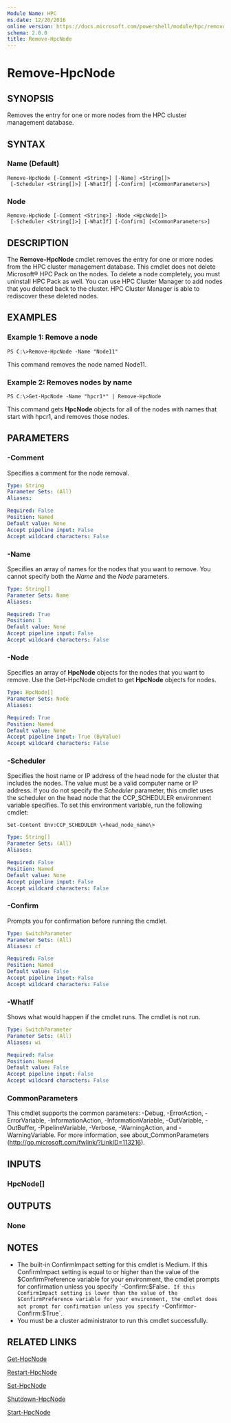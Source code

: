 ```yaml
---
Module Name: HPC
ms.date: 12/20/2016
online version: https://docs.microsoft.com/powershell/module/hpc/remove-hpcnode?view=windowsserver2012r2-ps&wt.mc_id=ps-gethelp
schema: 2.0.0
title: Remove-HpcNode
---
```


# Remove-HpcNode

## SYNOPSIS
Removes the entry for one or more nodes from the HPC cluster management database.

## SYNTAX

### Name (Default)
```
Remove-HpcNode [-Comment <String>] [-Name] <String[]>
 [-Scheduler <String[]>] [-WhatIf] [-Confirm] [<CommonParameters>]
```

### Node
```
Remove-HpcNode [-Comment <String>] -Node <HpcNode[]>
 [-Scheduler <String[]>] [-WhatIf] [-Confirm] [<CommonParameters>]
```

## DESCRIPTION
The **Remove-HpcNode** cmdlet removes the entry for one or more nodes from the HPC cluster management database.
This cmdlet does not delete Microsoft® HPC Pack on the nodes.
To delete a node completely, you must uninstall HPC Pack as well.
You can use HPC Cluster Manager to add nodes that you deleted back to the cluster.
HPC Cluster Manager is able to rediscover these deleted nodes.

## EXAMPLES

### Example 1: Remove a node
```
PS C:\>Remove-HpcNode -Name "Node11"
```

This command removes the node named Node11.

### Example 2: Removes nodes by name
```
PS C:\>Get-HpcNode -Name "hpcr1*" | Remove-HpcNode
```

This command gets **HpcNode** objects for all of the nodes with names that start with hpcr1, and removes those nodes.

## PARAMETERS

### -Comment
Specifies a comment for the node removal.

```yaml
Type: String
Parameter Sets: (All)
Aliases:

Required: False
Position: Named
Default value: None
Accept pipeline input: False
Accept wildcard characters: False
```

### -Name
Specifies an array of names for the nodes that you want to remove.
You cannot specify both the *Name* and the *Node* parameters.

```yaml
Type: String[]
Parameter Sets: Name
Aliases:

Required: True
Position: 1
Default value: None
Accept pipeline input: False
Accept wildcard characters: False
```

### -Node
Specifies an array of **HpcNode** objects for the nodes that you want to remove.
Use the Get-HpcNode cmdlet to get **HpcNode** objects for nodes.

```yaml
Type: HpcNode[]
Parameter Sets: Node
Aliases:

Required: True
Position: Named
Default value: None
Accept pipeline input: True (ByValue)
Accept wildcard characters: False
```

### -Scheduler
Specifies the host name or IP address of the head node for the cluster that includes the nodes.
The value must be a valid computer name or IP address.
If you do not specify the *Scheduler* parameter, this cmdlet uses the scheduler on the head node that the CCP_SCHEDULER environment variable specifies.
To set this environment variable, run the following cmdlet:

`Set-Content Env:CCP_SCHEDULER \<head_node_name\>`

```yaml
Type: String[]
Parameter Sets: (All)
Aliases:

Required: False
Position: Named
Default value: None
Accept pipeline input: False
Accept wildcard characters: False
```

### -Confirm
Prompts you for confirmation before running the cmdlet.

```yaml
Type: SwitchParameter
Parameter Sets: (All)
Aliases: cf

Required: False
Position: Named
Default value: False
Accept pipeline input: False
Accept wildcard characters: False
```

### -WhatIf
Shows what would happen if the cmdlet runs.
The cmdlet is not run.

```yaml
Type: SwitchParameter
Parameter Sets: (All)
Aliases: wi

Required: False
Position: Named
Default value: False
Accept pipeline input: False
Accept wildcard characters: False
```

### CommonParameters
This cmdlet supports the common parameters: -Debug, -ErrorAction, -ErrorVariable, -InformationAction, -InformationVariable, -OutVariable, -OutBuffer, -PipelineVariable, -Verbose, -WarningAction, and -WarningVariable. For more information, see about_CommonParameters (http://go.microsoft.com/fwlink/?LinkID=113216).

## INPUTS

### HpcNode[]

## OUTPUTS

### None

## NOTES
* The built-in ConfirmImpact setting for this cmdlet is Medium. If this ConfirmImpact setting is equal to or higher than the value of the $ConfirmPreference variable for your environment, the cmdlet prompts for confirmation unless you specify `-Confirm:$False`. If this ConfirmImpact setting is lower than the value of the $ConfirmPreference variable for your environment, the cmdlet does not prompt for confirmation unless you specify `-Confirm` or `-Confirm:$True`.
* You must be a cluster administrator to run this cmdlet successfully.

## RELATED LINKS

[Get-HpcNode](./Get-HpcNode.md)

[Restart-HpcNode](./Restart-HpcNode.md)

[Set-HpcNode](./Set-HpcNode.md)

[Shutdown-HpcNode](./Shutdown-HpcNode.md)

[Start-HpcNode](./Start-HpcNode.md)
